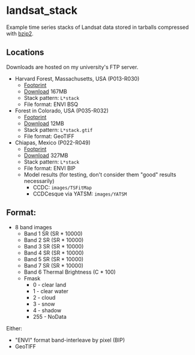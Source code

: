 landsat_stack
=============
Example time series stacks of Landsat data stored in tarballs compressed with [bzip2](https://en.wikipedia.org/wiki/Bzip2).

## Locations

Downloads are hosted on my university's FTP server.

- Harvard Forest, Massachusetts, USA (P013-R030)
    + [Footprint](p013r030_bbox.geojson)
    + [Download](http://ftp-earth.bu.edu/public/ceholden/landsat_stacks/p013r030.tar.bz2) 167MB
    + Stack pattern: `L*stack`
    + File format: ENVI BSQ
- Forest in Colorado, USA (P035-R032)
    + [Footprint](p035r032_bbox.geojson)
    + [Download](http://ftp-earth.bu.edu/public/ceholden/landsat_stacks/p035r032.tar.bz2) 12MB
    + Stack pattern: `L*stack.gtif`
    + File format: GeoTIFF
- Chiapas, Mexico (P022-R049)
    + [Footprint](p022r049_bbox.geojson)
    + [Download](http://ftp-earth.bu.edu/public/ceholden/landsat_stacks/p022r049.tar.bz2) 327MB
    + Stack pattern: `L*stack`
    + File format: ENVI BIP
    + Model results (for testing, don't consider them "good" results necessarily)
        + CCDC: `images/TSFitMap`
        + CCDCesque via YATSM: `images/YATSM`

## Format:

- 8 band images
    + Band 1 SR (SR * 10000)
    + Band 2 SR (SR * 10000)
    + Band 3 SR (SR * 10000)
    + Band 4 SR (SR * 10000)
    + Band 5 SR (SR * 10000)
    + Band 7 SR (SR * 10000)
    + Band 6 Thermal Brightness (C * 100)
    + Fmask
        * 0 - clear land
        * 1 - clear water
        * 2 - cloud
        * 3 - snow
        * 4 - shadow
        * 255 - NoData

Either:

- "ENVI" format band-interleave by pixel (BIP)
- GeoTIFF
